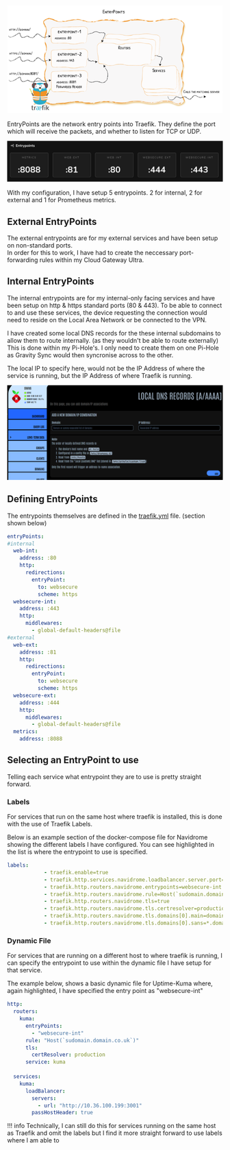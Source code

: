 
![](images/entrypoints.png)

EntryPoints are the network entry points into Traefik. They define the port which will receive the packets, and whether to listen for TCP or UDP.

![](<images/traefik entrypoints.png>)

With my configuration, I have setup 5 entrypoints.  2 for internal, 2 for external and 1 for Prometheus metrics. 

## External EntryPoints

The external entrypoints are for my external services and have been setup on non-standard ports.  
In order for this to work, I have had to create the neccessary port-forwarding rules within my Cloud Gateway Ultra.

## Internal EntryPoints

The internal entrypoints are for my internal-only facing services and have been setup on http & https standard ports (80 & 443).  To be able to connect to and use these services, the device requesting the connection would need to reside on the Local Area Network or be connected to the VPN.

I have created some local DNS records for the these internal subdomains to allow them to route internally. (as they wouldn't be able to route externally)  This is done within my Pi-Hole's.  I only need to create them on one Pi-Hole as Gravity Sync would then syncronise across to the other.  

The local IP to specify here, would not be the IP Address of where the service is running, but the IP Address of where Traefik is running.

![](<images/pihole dns.png>)

## Defining EntryPoints

The entrypoints themselves are defined in the [traefik.yml](https://docs.xmsystems.co.uk/traefik/#traefikyml) file. (section shown below)

```yaml linenums="8"
entryPoints:
#internal
  web-int:
    address: :80
    http:
      redirections:
        entryPoint:
          to: websecure
          scheme: https
  websecure-int:
    address: :443
    http:
      middlewares:
        - global-default-headers@file
#external
  web-ext:
    address: :81
    http:
      redirections:
        entryPoint:
          to: websecure
          scheme: https
  websecure-ext:
    address: :444
    http:
      middlewares:
        - global-default-headers@file
  metrics:
    address: :8088
```


## Selecting an EntryPoint to use

Telling each service what entrypoint they are to use is pretty straight forward.

### Labels

For services that run on the same host where traefik is installed, this is done with the use of Traefik Labels.

Below is an example section of the docker-compose file for Navidrome showing the different labels I have configured.  You can see highlighted in the list is where the entrypoint to use is specified.

```yaml hl_lines="4"
labels:
            - traefik.enable=true
            - traefik.http.services.navidrome.loadbalancer.server.port=4533
            - traefik.http.routers.navidrome.entrypoints=websecure-int
            - traefik.http.routers.navidrome.rule=Host(`sudomain.domain.co.uk`)
            - traefik.http.routers.navidrome.tls=true
            - traefik.http.routers.navidrome.tls.certresolver=production
            - traefik.http.routers.navidrome.tls.domains[0].main=domain.co.uk
            - traefik.http.routers.navidrome.tls.domains[0].sans=*.domain.co.uk
```

### Dynamic File

For services that are running on a different host to where traefik is running, I can specify the entrypoint to use within the dynamic file I have setup for that service.

The example below, shows a basic dynamic file for Uptime-Kuma where, again highlighted, I have specified the entry point as "websecure-int"

```yaml hl_lines="5"
http:
  routers:
    kuma:
      entryPoints:
        - "websecure-int"
      rule: "Host(`sudomain.domain.co.uk`)"
      tls:
        certResolver: production
      service: kuma

  services:
    kuma:
      loadBalancer:
        servers:
          - url: "http://10.36.100.199:3001"
        passHostHeader: true
```

!!! info
    Technically, I can still do this for services running on the same host as Traefik and omit the labels but I find it more straight forward to use labels where I am able to
